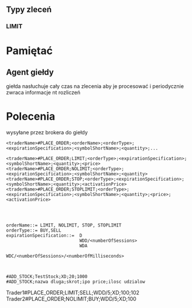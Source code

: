 ## Typy zleceń

### LIMIT




# Pamiętać

## Agent giełdy
 giełda nasłuchuje cały czas na zlecenia aby je procesować i periodycznie zwraca informacje nt rozliczeń
 
# Polecenia
wysyłane przez brokera do giełdy

```
<traderName>#PLACE_ORDER;<orderName>;<orderType>;<expirationSpecification>;<symbolShortName>;<quantity>;...

<traderName>#PLACE_ORDER;LIMIT;<orderType>;<expirationSpecification>;<symbolShortName>;<quantity>;<price>
<traderName>#PLACE_ORDER;NOLIMIT;<orderType>;<expirationSpecification>;<symbolShortName>;<quantity>
<traderName>#PLACE_ORDER;STOP;<orderType>;<expirationSpecification>;<symbolShortName>;<quantity>;<activationPrice>
<traderName>#PLACE_ORDER;STOPLIMIT;<orderType>;<expirationSpecification>;<symbolShortName>;<quantity>;<price>;<activationPrice>




orderName::= LIMIT, NOLIMIT, STOP, STOPLIMIT
orderType::= BUY,SELL
expirationSpecification::=  D
                            WDD/<numberOfSessions>
                            WDA
                            WDC/<numberOfSessions>/<numberOfMilliseconds>



#ADD_STOCK;TestStock;XD;20;1000
#ADD_STOCK;nazwa dluga;skrot;ipo price;ilosc udzialow
```

Trader1#PLACE_ORDER;LIMIT;SELL;WDD/5;XD;100;102
Trader2#PLACE_ORDER;NOLIMIT;BUY;WDD/5;XD;100
